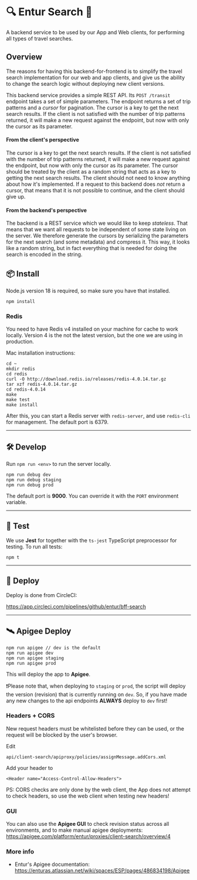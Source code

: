 # 🔍 Entur Search 🔎

A backend service to be used by our App and Web clients, for performing all types of travel searches.

## Overview

The reasons for having this backend-for-frontend is to simplify the travel search implementation for our web and app clients, and give us the ability to change the search logic without deploying new client versions.

This backend service provides a simple REST API. Its `POST /transit` endpoint takes a set of simple parameters. The endpoint returns a set of trip patterns and a _cursor_ for pagination. The cursor is a key to get the next search results. If the client is not satisfied with the number of trip patterns returned, it will make a new request against the endpoint, but now with only the cursor as its parameter.

#### From the client's perspective

The cursor is a key to get the next search results. If the client is not satisfied with the number of trip patterns returned, it will make a new request against the endpoint, but now with only the cursor as its parameter. The cursor should be treated by the client as a random string that acts as a key to getting the next search results. The client should not need to know anything about how it's implemented. If a request to this backend does _not_ return a cursor, that means that it is not possible to continue, and the client should give up.

#### From the backend's perspective

The backend is a REST service which we would like to keep _stateless_. That means that we want all requests to be independent of some state living on the server. We therefore generate the cursors by serializing the parameters for the next search (and some metadata) and compress it. This way, it looks like a random string, but in fact everything that is needed for doing the search is encoded in the string.

## 📦 Install

Node.js version 18 is required, so make sure you have that installed.

```
npm install
```

### Redis

You need to have Redis v4 installed on your machine for cache to work locally. Version 4 is the not the latest version, but the one we are using in production.

Mac installation instructions:

```
cd ~
mkdir redis
cd redis
curl -O http://download.redis.io/releases/redis-4.0.14.tar.gz
tar xzf redis-4.0.14.tar.gz
cd redis-4.0.14
make
make test
make install
```

After this, you can start a Redis server with `redis-server`, and use `redis-cli` for management. The default port is 6379.

---

## 🛠 Develop

Run `npm run <env>` to run the server locally.

```
npm run debug dev
npm run debug staging
npm run debug prod
```

The default port is **9000**. You can override it with the `PORT` environment variable.

---

## 🚦 Test

We use **Jest** for together with the `ts-jest` TypeScript preprocessor for testing. To run all tests:

```
npm t
```

---

## 🚢 Deploy

Deploy is done from CircleCI:

https://app.circleci.com/pipelines/github/entur/bff-search

---

## 🛰 Apigee Deploy

```
npm run apigee // dev is the default
npm run apigee dev
npm run apigee staging
npm run apigee prod
```

This will deploy the app to **Apigee**.

❗Please note that, when deploying to `staging` or `prod`, the script will deploy the version (revision) that is currently running on `dev`. So, if you have made any new changes to the api endpoints **ALWAYS** deploy to `dev` first!

### Headers + CORS

New request headers must be whitelisted before they can be used, or the request will
be blocked by the user's browser.

Edit

`api/client-search/apiproxy/policies/assignMessage.addCors.xml`

Add your header to

`<Header name="Access-Control-Allow-Headers">`

PS: CORS checks are only done by the web client, the App does not
attempt to check headers, so use the web client when testing new headers!

### GUI

You can also use the **Apigee GUI** to check revision status across all environments, and to make manual apigee deployments: https://apigee.com/platform/entur/proxies/client-search/overview/4

### More info

-   Entur's Apigee documentation: https://enturas.atlassian.net/wiki/spaces/ESP/pages/486834198/Apigee

